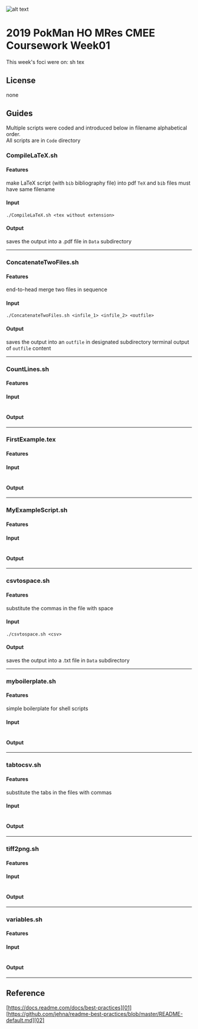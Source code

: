 ![alt text](https://unichoices.co.uk/wp-content/uploads/2015/09/Imperial-College-London.jpg)

# 2019 PokMan HO MRes CMEE Coursework Week01

This week's foci were on: sh tex 

## License

none

## Guides

Multiple scripts were coded and introduced below in filename alphabetical order.  
All scripts are in `Code` directory

### CompileLaTeX.sh

#### Features

make LaTeX script (with `bib` bibliography file) into pdf  `TeX` and `bib` files must have same filename

#### Input

```
./CompileLaTeX.sh <tex without extension>
```

#### Output

saves the output into a .pdf file in `Data` subdirectory
*****

### ConcatenateTwoFiles.sh

#### Features

end-to-head merge two files in sequence

#### Input

```
./ConcatenateTwoFiles.sh <infile_1> <infile_2> <outfile>
```

#### Output

saves the output into an `outfile` in designated subdirectory  terminal output of `outfile` content
*****

### CountLines.sh

#### Features


#### Input

```
```

#### Output

*****

### FirstExample.tex

#### Features


#### Input

```
```

#### Output

*****

### MyExampleScript.sh

#### Features


#### Input

```
```

#### Output

*****

### csvtospace.sh

#### Features

substitute the commas in the file with space

#### Input

```
./csvtospace.sh <csv>
```

#### Output

saves the output into a .txt file in `Data` subdirectory
*****

### myboilerplate.sh

#### Features

simple boilerplate for shell scripts

#### Input

```
```

#### Output

*****

### tabtocsv.sh

#### Features

substitute the tabs in the files with commas

#### Input

```
```

#### Output

*****

### tiff2png.sh

#### Features


#### Input

```
```

#### Output

*****

### variables.sh

#### Features


#### Input

```
```

#### Output

*****

## Reference

[https://docs.readme.com/docs/best-practices][01]  
[https://github.com/jehna/readme-best-practices/blob/master/README-default.md][02]  

[01]:https://docs.readme.com/docs/best-practices
[02]:https://github.com/jehna/readme-best-practices/blob/master/README-default.md